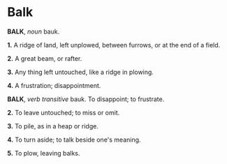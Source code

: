 # Balk

**BALK**, _noun_ bauk.

**1.** A ridge of land, left unplowed, between furrows, or at the end of a field.

**2.** A great beam, or rafter.

**3.** Any thing left untouched, like a ridge in plowing.

**4.** A frustration; disappointment.

**BALK**, _verb transitive_ bauk. To disappoint; to frustrate.

**2.** To leave untouched; to miss or omit.

**3.** To pile, as in a heap or ridge.

**4.** To turn aside; to talk beside one's meaning.

**5.** To plow, leaving balks.